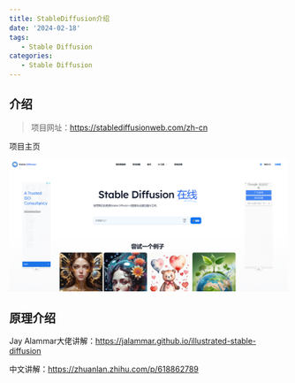 ```yaml
---
title: StableDiffusion介绍
date: '2024-02-18'
tags:
   - Stable Diffusion
categories:
   - Stable Diffusion
---
```




## 介绍

> 项目网址：https://stablediffusionweb.com/zh-cn

项目主页

![image-20240227222534659](0_StableDiffusion介绍.assets/image-20240227222534659.png)

## 原理介绍

Jay Alammar大佬讲解：https://jalammar.github.io/illustrated-stable-diffusion

中文讲解：https://zhuanlan.zhihu.com/p/618862789





























